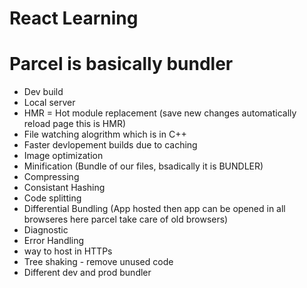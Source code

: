 # React Learning 

# Parcel is basically bundler
- Dev build
- Local server
- HMR = Hot module replacement (save new changes automatically reload page this is HMR)
- File watching alogrithm which is in C++ 
- Faster devlopement builds due to caching  
- Image optimization
- Minification (Bundle of our files, bsadically it is BUNDLER)
- Compressing 
- Consistant Hashing
- Code splitting 
- Differential Bundling (App hosted then app can be opened in all browseres here parcel take care of old browsers)
- Diagnostic
- Error Handling 
- way to host in HTTPs
- Tree shaking - remove unused code 
- Different dev and prod bundler  
